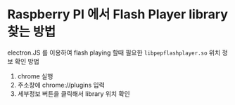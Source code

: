 # Raspberry PI 에서 Flash Player library 찾는 방법

electron.JS 를 이용하여 flash playing 할때 필요한 `libpepflashplayer.so` 위치 정보 확인 방법

1. chrome 실행
1. 주소창에 chrome://plugins 입력
1. 세부정보 버튼을 클릭해서 library 위치 확인